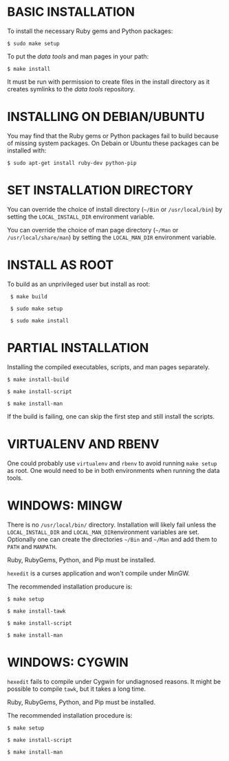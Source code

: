 # BASIC INSTALLATION

To install the necessary Ruby gems and Python packages:

    $ sudo make setup

To put the *data tools* and man pages in your path:

    $ make install

It must be run with permission to create files in the install directory as it creates symlinks to the *data tools* repository.

# INSTALLING ON DEBIAN/UBUNTU

You may find that the Ruby gems or Python packages fail to build because
of missing system packages.  On Debain or Ubuntu these packages can be installed with:

    $ sudo apt-get install ruby-dev python-pip



# SET INSTALLATION DIRECTORY

You can override the choice of install directory (`~/Bin` or `/usr/local/bin`) by setting the `LOCAL_INSTALL_DIR` environment variable.

You can override the choice of man page directory (`~/Man` or `/usr/local/share/man`) by setting the `LOCAL_MAN_DIR` environment variable.

# INSTALL AS ROOT

To build as an unprivileged user but install as root:

     $ make build
     
     $ sudo make setup
     
     $ sudo make install

# PARTIAL INSTALLATION

Installing the compiled executables, scripts, and man pages separately.

    $ make install-build

    $ make install-script
    
    $ make install-man

If the build is failing, one can skip the first step and still install the scripts.

# VIRTUALENV AND RBENV

One could probably use ``virtualenv`` and ``rbenv`` to avoid running ``make setup`` as root.  One would need to be in both environments when running the data tools.

# WINDOWS: MINGW

There is no ``/usr/local/bin/`` directory.  Installation will likely fail unless the ``LOCAL_INSTALL_DIR`` and ``LOCAL_MAN_DIR``environment variables are set.  Optionally one can create the directories ``~/Bin`` and ``~/Man`` and add them to ``PATH`` and ``MANPATH``.

Ruby, RubyGems, Python, and Pip must be installed.

``hexedit`` is a curses application and won't compile under MinGW.

The recommended installation producure is:

    $ make setup
    
    $ make install-tawk
    
    $ make install-script
    
    $ make install-man

# WINDOWS: CYGWIN

``hexedit`` fails to compile under Cygwin for undiagnosed reasons.  It might be possible to compile ``tawk``, but it takes a long time.

Ruby, RubyGems, Python, and Pip must be installed.

The recommended installation procedure is:

    $ make setup
    
    $ make install-script
    
    $ make install-man

